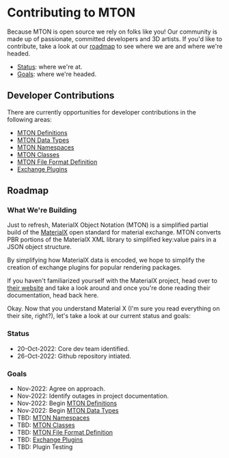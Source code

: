 # Contributing to MTON
Because MTON is open source we rely on folks like you!  Our community is made up of passionate, committed developers and 3D artists.  If you'd like to contribute, take a look at our [roadmap](#roadmap) to see where we are and where we're headed.  
- [Status](#status): where we're at.
- [Goals](#goals): where we're headed.


## Developer Contributions
There are currently opportunities for developer contributions in the following areas:
- [MTON Definitions](./docs/definitions.md)
- [MTON Data Types](./docs/data.md)
- [MTON Namespaces](./docs/namespaces.md)
- [MTON Classes](./docs/classes.md)
- [MTON File Format Definition](./docs/file-format.md)
- [Exchange Plugins](./docs/plugins.md)

## Roadmap
### What We're Building
Just to refresh, MaterialX Object Notation (MTON) is a simplified partial build of the [MaterialX](http://materialx.org) open standard for material exchange. MTON converts PBR portions of the MaterialX XML library to simplified key:value pairs in a JSON object structure.  

By simplifying how MaterialX data is encoded, we hope to simplify the creation of exchange plugins for popular rendering packages.

If you haven't familiarized yourself with the MaterialX project, head over to [their website](http://materialx.org) and take a look around and once you're done reading their documentation, head back here.

Okay.  Now that you understand Material X (I'm sure you read everything on their site, right?), let's take a look at our current status and goals:

### Status
- 20-Oct-2022: Core dev team identified.
- 26-Oct-2022: Github repository intiated.

### Goals
- Nov-2022: Agree on approach.
- Nov-2022: Identify outages in project documentation.
- Nov-2022: Begin [MTON Definitions](./docs/definitions.md)
- Nov-2022: Begin [MTON Data Types](./docs/data.md)
- TBD: [MTON Namespaces](./docs/namespaces.md)
- TBD: [MTON Classes](./docs/classes.md)
- TBD: [MTON File Format Definition](./docs/file-format.md)
- TBD: [Exchange Plugins](./docs/plugins.md)
- TBD: Plugin Testing